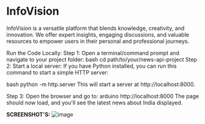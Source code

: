 # InfoVision
InfoVision is a versatile platform that blends knowledge, creativity, and innovation. We offer expert insights, engaging discussions, and valuable resources to empower users in their personal and professional journeys.

Run the Code Locally:
Step 1: Open a terminal/command prompt and navigate to your project folder:
bash
cd path/to/your/news-api-project
Step 2: Start a local server:
If you have Python installed, you can run this command to start a simple HTTP server:

bash
python -m http.server
This will start a server at http://localhost:8000.

Step 3: Open the browser and go to:
arduino
http://localhost:8000
The page should now load, and you'll see the latest news about India displayed.

**SCREENSHOT'S:**
![image](https://github.com/user-attachments/assets/02bccf46-00c8-4d21-8788-6d5f339cde0c)
